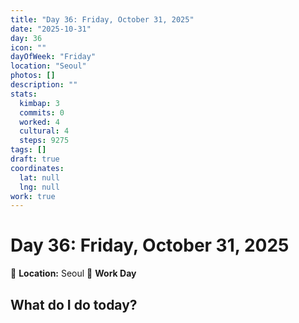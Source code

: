 ```yaml
---
title: "Day 36: Friday, October 31, 2025"
date: "2025-10-31"
day: 36
icon: ""
dayOfWeek: "Friday"
location: "Seoul"
photos: []
description: ""
stats:
  kimbap: 3
  commits: 0
  worked: 4
  cultural: 4
  steps: 9275
tags: []
draft: true
coordinates:
  lat: null
  lng: null
work: true
---
```

# Day 36: Friday, October 31, 2025

📍 **Location:** Seoul
💼 **Work Day**

## What do I do today?


